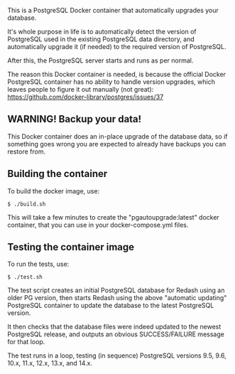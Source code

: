 This is a PostgreSQL Docker container that automatically
upgrades your database.

It's whole purpose in life is to automatically detect the
version of PostgreSQL used in the existing PostgreSQL data
directory, and automatically upgrade it (if needed) to the
required version of PostgreSQL.

After this, the PostgreSQL server starts and runs as per
normal.

The reason this Docker container is needed, is because
the official Docker PostgreSQL container has no ability
to handle version upgrades, which leaves people to figure
it out manually (not great): https://github.com/docker-library/postgres/issues/37

## WARNING! Backup your data!

This Docker container does an in-place upgrade of the database
data, so if something goes wrong you are expected to already
have backups you can restore from.

## Building the container

To build the docker image, use:

```
$ ./build.sh
```

This will take a few minutes to create the "pgautoupgrade:latest"
docker container, that you can use in your docker-compose.yml
files.

## Testing the container image

To run the tests, use:

```
$ ./test.sh
```

The test script creates an initial PostgreSQL database for
Redash using an older PG version, then starts Redash using
the above "automatic updating" PostgreSQL container to
update the database to the latest PostgreSQL version.

It then checks that the database files were indeed updated
to the newest PostgreSQL release, and outputs an obvious
SUCCESS/FAILURE message for that loop.

The test runs in a loop, testing (in sequence) PostgreSQL
versions 9.5, 9.6, 10.x, 11.x, 12.x, 13.x, and 14.x.
